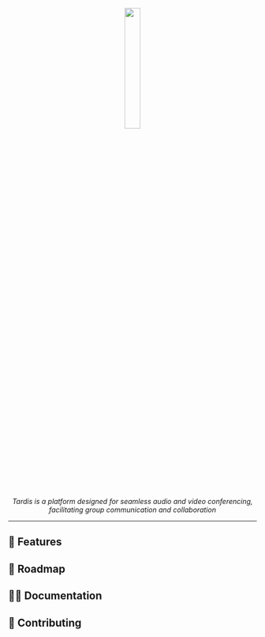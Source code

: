 <p align="center" width="100%">
    <img width="25%" src="https://github.com/tardisapp/.github/assets/62261985/a341fb47-69bb-4c3a-a396-fd3a80377b92">
</p>

*<p align=center>Tardis is a platform designed for seamless audio and video conferencing, facilitating group communication and collaboration</p>*

<hr>

## 🦄 Features

## 🚀 Roadmap

## 🧑‍💻 Documentation

## 🙏 Contributing
